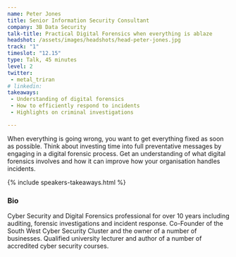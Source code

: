 ```yaml
---
name: Peter Jones
title: Senior Information Security Consultant 
company: 3B Data Security
talk-title: Practical Digital Forensics when everything is ablaze
headshot: /assets/images/headshots/head-peter-jones.jpg
track: "1"
timeslot: "12.15"
type: Talk, 45 minutes
level: 2
twitter:
 - metal_triran 
# linkedin: 
takeaways:
 - Understanding of digital forensics
 - How to efficiently respond to incidents
 - Highlights on criminal investigations

---
```

When everything is going wrong, you want to get everything fixed as soon as possible. Think about investing time into full preventative messages by engaging in a digital forensic process. Get an understanding of what digital forensics involves and how it can improve how your organisation handles incidents. 

{% include speakers-takeaways.html %}

<h3>Bio</h3>
Cyber Security and Digital Forensics professional for over 10 years including auditing, forensic investigations and incident response. Co-Founder of the South West Cyber Security Cluster and the owner of a number of businesses. Qualified university lecturer and author of a number of accredited cyber security courses. 